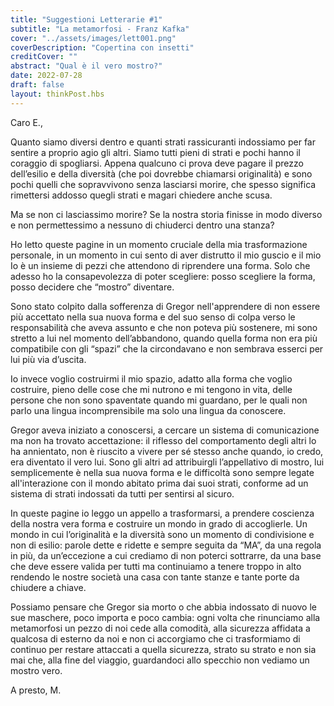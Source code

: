 ```yaml
---
title: "Suggestioni Letterarie #1"
subtitle: "La metamorfosi - Franz Kafka"
cover: "../assets/images/lett001.png"
coverDescription: "Copertina con insetti"
creditCover: ""
abstract: "Qual è il vero mostro?"
date: 2022-07-28
draft: false
layout: thinkPost.hbs
---
```

Caro E.,

Quanto siamo diversi dentro e quanti strati rassicuranti indossiamo per far sentire a proprio agio gli altri. Siamo tutti pieni di strati e pochi hanno il coraggio di spogliarsi. Appena qualcuno ci prova deve pagare il prezzo dell’esilio e della diversità (che poi dovrebbe chiamarsi originalità) e sono pochi quelli che sopravvivono senza lasciarsi morire, che spesso significa rimettersi addosso quegli strati e magari chiedere anche scusa.

Ma se non ci lasciassimo morire? Se la nostra storia finisse in modo diverso e non permettessimo a nessuno di chiuderci dentro una stanza?

Ho letto queste pagine in un momento cruciale della mia trasformazione personale, in un momento in cui sento di aver distrutto il mio guscio e il mio Io è un insieme di pezzi che attendono di riprendere una forma. Solo che adesso ho la consapevolezza di poter scegliere: posso scegliere la forma, posso decidere che “mostro” diventare.

Sono stato colpito dalla sofferenza di Gregor nell'apprendere di non essere più accettato nella sua nuova forma e del suo senso di colpa verso le responsabilità che aveva assunto e che non poteva più sostenere, mi sono stretto a lui nel momento dell’abbandono, quando quella forma non era più compatibile con gli “spazi” che la circondavano e non sembrava esserci per lui più via d’uscita.

Io invece voglio costruirmi il mio spazio, adatto alla forma che voglio costruire, pieno delle cose che mi nutrono e mi tengono in vita, delle persone che non sono spaventate quando mi guardano, per le quali non parlo una lingua incomprensibile ma solo una lingua da conoscere. 

Gregor aveva iniziato a conoscersi, a cercare un sistema di comunicazione ma non ha trovato accettazione: il riflesso del comportamento degli altri lo ha annientato, non è riuscito a vivere per sé stesso anche quando, io credo, era diventato il vero lui. Sono gli altri ad attribuirgli l’appellativo di mostro, lui semplicemente è nella sua nuova forma e le difficoltà sono sempre legate all'interazione con il mondo abitato prima dai suoi strati, conforme ad un sistema di strati indossati da tutti per sentirsi al sicuro.

In queste pagine io leggo un appello a trasformarsi, a prendere coscienza della nostra vera forma e costruire un mondo in grado di accoglierle. Un mondo in cui l’originalità e la diversità sono un momento di condivisione e non di esilio: parole dette e ridette e sempre seguita da “MA”, da una regola in più, da un’eccezione a cui crediamo di non poterci sottrarre, da una base che deve essere valida per tutti ma continuiamo a tenere troppo in alto rendendo le nostre società una casa con tante stanze e tante porte da chiudere a chiave.

Possiamo pensare che Gregor sia morto o che abbia indossato di nuovo le sue maschere, poco importa e poco cambia: ogni volta che rinunciamo alla metamorfosi un pezzo di noi cede alla comodità, alla sicurezza affidata a qualcosa di esterno da noi e non ci accorgiamo che ci trasformiamo di continuo per restare attaccati a quella sicurezza, strato su strato e non sia mai che, alla fine del viaggio, guardandoci allo specchio non vediamo un mostro vero.

A presto,
M.